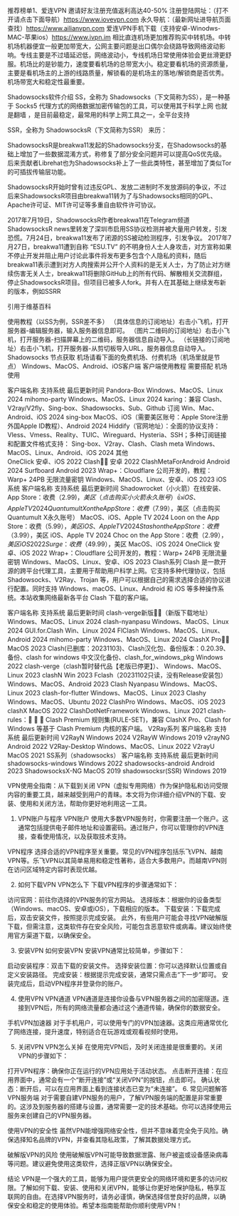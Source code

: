 推荐榜单1、爱连VPN 邀请好友注册充值返利高达40-50% 
注册登陆网址：（打不开请点击下面导航）https://www.iovevpn.com
永久导航：（最新网址进导航页面查找）https://www.ailianvpn.com
爱连VPN手机下载（支持安卓-Winodws-MAC-苹果ios）https://www.ivpn.im
相比直连机场更加推荐购买中转机场。中转机场机器便宜一般更加带宽大，公网主要问题是出口偶尔会绕路导致网络波动影响。专线主要是不过墙延迟低，网络波动小，专线机场日常使用体验会更丝滑更舒服。机场比的是钞能力，速度要看机场的总带宽大小。稳定要看机场的资源质量，主要是看机场主的上游的线路质量，解锁看的是机场主的落地/解锁商是否优秀。机场带宽大和稳定性最重要。

Shadowsocks软件介绍
SS，全称为 Shadowsocks（下文简称为SS），是一种基于 Socks5 代理方式的网络数据加密传输包的工具，可以使用其于科学上网 也就是翻墙 ，是目前最稳定，最常用的科学上网工具之一，全平台支持

SSR，全称为 ShadowsocksR（下文简称为SSR） 来历：

ShadowsocksR是breakwa11发起的Shadowsocks分支，在Shadowsocks的基础上增加了一些数据混淆方式，称修复了部分安全问题并可以提高QoS优先级。后来贡献者Librehat也为Shadowsocks补上了一些此类特性，甚至增加了类似Tor的可插拔传输层功能。

ShadowsocksR开始时曾有过违反GPL、发放二进制时不发放源码的争议，不过后来ShadowsocksR项目由breakwa11转为了与Shadowsocks相同的GPL、Apache许可证、MIT许可证等多重自由软件许可协议。

2017年7月19日，ShadowsocksR作者breakwa11在Telegram频道ShadowsocksR news里转发了深圳市启用SS协议检测并被大量用户转发，引发恐慌。7月24日，breakwa11发布了闭源的SS被动检测程序，引发争议。 2017年7月27日，breakwa11遭到自称 “ESU.TV” 的不明身份人士人身攻击，对方宣称如果不停止开发并阻止用户讨论此事件将发布更多包含个人隐私的资料，随后breakwa11表示遭到对方人肉搜索并公开个人资料的是无关人士，为了防止对方继续伤害无关人士，breakwa11将删除GitHub上的所有代码、解散相关交流群组，停止ShadowsocksR项目。但项目已被多人fork。并有人在其基础上继续发布新的版本，例如SSRR

引用于维基百科

使用教程（以SS为例，SSR差不多）
（具体信息的订阅地址）右击小飞机，打开服务器-编辑服务器，输入服务器信息即可。
（图片二维码的订阅地址）右击小飞机，打开服务器-扫描屏幕上的二维码，服务器信息自动导入。
（长链接的订阅地址）右击小飞机，打开服务器-从剪切板导入URL，服务器信息自动导入。
Shadowsocks 节点获取
机场请看下面的免费机场、付费机场（机场里就是节点）
Windows、MacOS、Android、iOS客户端
客户端使用教程 需要搭配 机场 使用

客户端名称	支持系统	最后更新时间
Pandora-Box	Windows、MacOS、Linux	2024
mihomo-party	Windows、MacOS、Linux	2024
karing：兼容 Clash、V2ray/V2fly、Sing-box、Shadowsocks、Sub、Github 订阅	Win、Mac、Android、iOS	2024
sing-box	MacOS、iOS（需要美区账号：Apple Store注册外国Apple ID教程）、Android	2024
Hiddify（官网地址）：全面的协议支持：Vless、Vmess、Reality、TUIC、Wireguard、Hysteria、SSH；多种订阅链接和配置文件格式支持： Sing-box、V2ray、Clash、Clash meta	Windows、MacOS、Linux、Android、iOS	2024
其他	
OneClick	安卓、iOS	2022
Clash👍🏻	安卓	2022
ClashMetaForAndroid	Android	2024
Surfboard	Android	2023
Wrap+：Cloudflare 公司开发的，教程：Warp+ 24PB 无限流量密钥	Windows、MacOS、Linux、安卓、iOS	2023
iOS系统
客户端名称	支持系统	最后更新时间
Shadowrocket（小火箭）在线安装、App Store：收费（$2.99)，美区（点击购买小火箭永久账号）👍	iOS、Apple TV	2024
Quantumult X on the App Store：收费（$7.99），美区（点击购买Quantumult X永久账号）	MacOS、iOS、Apple TV	2024
Loon on the App Store：收费（$5.99），美区	iOS、Apple TV	2024
Stash on the App Store：收费（$3.99），美区	iOS、Apple TV	2024
Choc on the App Store：收费（$2.99），美区	iOS	2022
Surge：收费（$49.99），美区	MacOS、iOS	2024
OneClick	安卓、iOS	2022
Wrap+：Cloudflare 公司开发的，教程：Warp+ 24PB 无限流量密钥	Windows、MacOS、Linux、安卓、iOS	2023
Clash系列
Clash 是一款开源的跨平台代理工具，主要用于帮助用户科学上网。它支持多种代理协议，包括 Shadowsocks、V2Ray、Trojan 等，用户可以根据自己的需求选择合适的协议进行配置。同时支持 Windows、macOS、Linux、Android 和 iOS 等多种操作系统。本站收集网络最新各平台 Clash 下载的客户端。

客户端名称	支持系统	最后更新时间
clash-verge新版👍🏻（新版下载地址）	Windows、MacOS、Linux	2024
clash-nyanpasu	Windows、MacOS、Linux	2024
GUI.for.Clash	Win、Linux	2024
FlClash	Windows、MacOS、Linux、Android	2024
mihomo-party	Windows、MacOS、Linux	2024
ClashX Pro👍🏻	MacOS	2023
Clash(已删库：20231103)、Clash汉化包、备份版本：0.20.39、备份、clash for windows 中文汉化备份、clash_for_windows_pkg	Windows	2022
clash-verge（clash暂时替代品【老版已停更】）、	Windows、MacOS、Linux	2023
clashN	Win	2023
Fclash（20231102只读，没有Release安装包）	Windows、MacOS、Android	2023
Clash Nyanpasu	Windows、MacOS、Linux	2023
clash-for-flutter	Windows、MacOS、Linux	2023
Clashy	Windows、MacOS、Ubuntu	2022
ClashPro	Windows、MacOS、iOS	2023
clashX	MacOS	2022
ClashDotNetFramework	Windows、Linux	2021
clash-rules：🦄️ 🎃 👻 Clash Premium 规则集(RULE-SET)，兼容 ClashX Pro、Clash for Windows 等基于 Clash Premium 内核的客户端。
V2Ray系列
客户端名称	支持系统	最后更新时间
V2RayN	Windows	2024
V2RayW	Windows	2019
v2rayNG	Android	2022
V2Ray-Desktop	Windows、MacOS、Linux	2022
V2rayU	MacOS	2021
SS系列（shadowsocks）
客户端名称	支持系统	最后更新时间
shadowsocks-windows	Windows	2022
shadowsocks-android	Android	2023
ShadowsocksX-NG	MacOS	2019
shadowsocksr(SSR)	Windows	2019

VPN使用全指南：从下载到关闭
VPN（虚拟专用网络）作为保护隐私和访问受限内容的重要工具，越来越受到用户的青睐。本文将为你详细介绍VPN的下载、安装、使用和关闭方法，帮助你更好地利用这一工具。

1. VPN账户与程序
VPN账户
使用大多数VPN服务时，你需要注册一个账户。这通常包括提供电子邮件地址和设置密码。通过账户，你可以管理你的VPN连接，查看使用情况，以及获取技术支持。

VPN程序
选择合适的VPN程序至关重要。常见的VPN程序包括乐飞VPN、越南VPN等。乐飞VPN以其简单易用和稳定性著称，适合大多数用户。而越南VPN则在访问区域特定内容时表现优越。

2. 如何下载VPN
VPN怎么下
下载VPN程序的步骤通常如下：

访问官网：前往你选择的VPN服务的官方网站。
选择版本：根据你的设备类型（Windows、macOS、安卓或iOS），下载相应的版本。
下载安装：下载完成后，双击安装文件，按照提示完成安装。
此外，有些用户可能会寻找VPN破解版下载，但需注意，这类软件存在安全风险，可能包含恶意软件或病毒。建议始终使用官方渠道下载，以确保安全。

3. 安装VPN
如何安装VPN
安装VPN通常比较简单，步骤如下：

启动安装程序：双击下载的安装文件。
选择安装位置：你可以选择默认位置或自定义安装路径。
完成安装：根据提示完成安装，通常只需点击“下一步”即可。
安装完成后，启动VPN程序并登录你的账户。

4. 使用VPN
VPN通道
VPN通道是连接你设备与VPN服务器之间的加密隧道。连接到VPN后，所有的网络流量都会通过这个通道传输，确保你的数据安全。

手机VPN加速器
对于手机用户，可以使用专门的VPN加速器。这类应用通常优化了网络连接，提升速度，特别适合在玩游戏或观看视频时使用。

5. 关闭VPN
VPN怎么关掉
在使用完VPN后，及时关闭连接是很重要的。关闭VPN的步骤如下：

打开VPN程序：确保你正在运行的VPN应用处于活动状态。
点击断开连接：在应用界面中，通常会有一个“断开连接”或“关闭VPN”的按钮，点击即可。
确认状态：断开后，可以在应用界面上看到连接状态已变为“未连接”。
6. 常见问题解答
VPN服务端
对于需要自建VPN服务的用户，了解VPN服务端的配置是非常重要的。这涉及到服务器的搭建与设置，通常需要一定的技术基础。你可以选择使用云服务来创建自己的VPN服务器。

使用VPN的安全性
虽然VPN能增强网络安全性，但并不意味着完全免于风险。确保选择知名品牌的VPN，并查看其隐私政策，了解其数据处理方式。

破解版VPN的风险
使用破解版VPN可能导致数据泄露、账户被盗或设备感染病毒等问题。建议避免使用这类软件，选择正版VPN以确保安全。

结论
VPN是一个强大的工具，能够为用户提供更安全的网络环境和更多的访问权限。了解如何下载、安装、使用和关闭VPN，能够让你更好地保护隐私，畅享互联网的自由。在选择VPN服务时，请务必谨慎，确保选择信誉良好的品牌，以确保安全和稳定的使用体验。希望本指南能帮助你顺利使用VPN！
